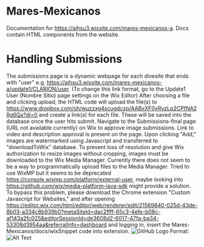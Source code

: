 # Mares-Mexicanos
Documentation for https://ajhsu3.wixsite.com/mares-mexicanos-a. Docs contain HTML components from the website.

# Handling Submissions
The submissions page is a dynamic webpage for each divesite that ends with "user" e.g. https://ajhsu3.wixsite.com/mares-mexicanos-a/update1/CLARION/user. (To change this link format, go to the Update1 User (Nombre Sitio) page settings on the Wix Editor) 
After choosing a file and clicking upload, the HTML code will upload the file(s) to https://www.dropbox.com/sh/wuzzxg4scugdczp/AABxXF0yRyzLp2CPfNA2Rg6Qa?dl=0 and create a link(s) for each file. These will be saved into the database once the user hits submit.
Navigate to the Submissions-final page (URL not available currently) on Wix to approve image submissions. Link to video and description approval is present on the page. Upon clicking "Add," images are watermarked using Javascript and transferred to "downloadToWix" database. To prevent loss of resolution and give Wix authorization to resize images without cropping, images must be downloaded to the Wix Media Manager. Currently there does not seem to be a way to programmatically upload files to the Media Manager. Tried to use WixMP but it seems to be deprecated https://console.wixmp.com/platform/external-user, maybe looking into https://github.com/wix/media-platform-java-sdk might provide a solution. 
To bypass this problem, please download the Chrome extension "Custom Javascript for Websites," and after opening https://editor.wix.com/html/editor/web/renderer/edit/21569840-025d-43de-8b03-a334c8b939b0?metaSiteId=dac2ffff-65c3-4efe-b08c-af143a2fc025&editorSessionId=de3608d2-6017-47fa-ba34-53308d3954aa&referralInfo=dashboard and logging in, insert the Mares-Mexicanos/docs/wixSnippet code into extension.
![GitHub Logo](https://www.dropbox.com/s/6dgo1pc4kqgew7b/69980026_934934786845855_4816457028169891840_n.png?raw=1)
Format: ![Alt Text](url)

